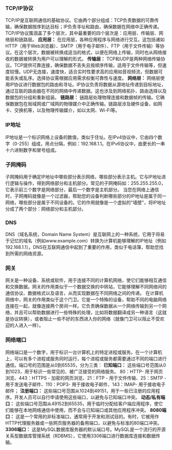 ### TCP/IP协议
TCP/IP是互联网通信的基础协议。它由两个部分组成：TCP负责数据的可靠传输，确保数据按序到达目标；IP负责寻址和路由，确保数据在网络中正确传递。TCP/IP协议簇涵盖了多个层次，其中最重要的四个层次是：应用层、传输层、网络层和链路层。
**应用层：** 在应用层，各种应用程序与网络进行交互。这包括诸如HTTP（用于Web浏览器）、SMTP（用于电子邮件）、FTP（用于文件传输）等协议。在这个层次，数据被转换成适当的格式，以便在网络上传输，同时也从网络接收的数据被转换为用户可以理解的形式。
**传输层：** TCP和UDP是两种网络传输协议。TCP提供可靠连接，确保数据不丢失且按顺序传输，适用于文件传输等，但速度较慢。UDP无连接，速度快，适合实时性要求高的应用如音视频流，但数据可能丢失或乱序。选择协议需根据应用需求权衡可靠性与速度。
**网络层：** 网络层使用IP协议进行数据包的路由和寻址。IP协议负责将数据从源地址传递到目标地址，通过互联的路由器在不同的网络中传递数据。这也涉及到网络拓扑、路由选择以及数据包的分组和重新组装。
**链路层：** 链路层处理物理连接和数据帧的传输。它确保数据包在局域网或广域网的物理媒介中正确传输。链路层涉及硬件设备，如网卡、交换机等，以及物理传输媒介，如以太网、Wi-Fi等。
### IP地址
 IP地址是一个标识网络上设备的数值，类似于住址。在IPv4协议中，它由四个数字（0-255）组成，用点分隔，例如：192.168.1.1。在IPv6协议中，由更长的一串十六进制数字和冒号组成。
### 子网掩码
子网掩码用于确定IP地址中哪些部分表示网络，哪些部分表示主机。它与IP地址进行逻辑与操作，得到网络部分和主机部分。常见的子网掩码如：255.255.255.0，它表示前三个数字是网络部分，最后一个数字是主机部分。
当您在网络上通信时，子网掩码就像是一个过滤器，帮助您的设备判断哪些部分的IP地址是属于同一网络，哪些部分是属于不同设备的。它的作用就像是一个虚拟的"墙壁"，将IP地址分成了两个部分：网络部分和主机部分。
### DNS
DNS（域名系统，Domain Name System）是互联网上的一种系统，它用于将易于记忆的域名（例如www.example.com）转换为计算机能够理解的IP地址（例如192.168.1.1）。DNS在互联网通信中起到了重要的作用，类似于电话簿，帮助您找到所需的网络资源。
### 网关
网关是一种设备、系统或软件，用于连接不同的计算机网络，使它们能够相互通信和交换数据。网关的作用类似于一个数据交换的中转站，它能够理解不同网络间的通信协议、数据格式以及语言，从而实现数据在不同网络之间的传递。
在计算机网络中，网关的作用类似于这个门卫。它是一个特殊的设备，帮助不同的电脑网络连接在一起，就像连接两个房间一样。它负责确保数据从一个网络传输到另一个网络，并且可以帮助数据进行一些特殊的处理，比如将数据翻译成另一种语言（这就是协议转换），或者阻止一些不好的东西进入你的网络（就像门卫可以阻止不受欢迎的人进入一样）。
### 网络端口
网络端口是一个数字，用于标识一台计算机上的特定进程或服务。在一个计算机上，可以有多个进程或服务同时运行，每个进程或服务都需要通过不同的端口进行通信。端口号的范围是从0到65535，分为三类：
**已知端口：** 这些端口号范围从0到1023，用于标识一些常见的、被广泛接受的网络服务。
80：HTTP- 用于网页浏览、443：HTTPS - 加密的网页浏览、21：FTP - 用于文件传输、25：SMTP - 用于发送电子邮件、110：POP3- 用于接收电子邮件、143：IMAP- 用于接收电子邮件；
**注册端口：** 这些端口号范围从1024到49151，用于一些已注册的应用程序。开发人员可以自行申请使用这些端口，以避免与已知端口冲突。
**动态/私有端口：** 这些端口号范围从49152到65535，用于临时分配给客户端应用程序，使它们能够在本地网络通信中使用，而不会与已知端口或其他应用程序冲突。
**8080端口：** 这是一个常用的非标准端口，通常用于开发和测试目的。有时，它被用作HTTP代理服务器或一些网页服务器的备用端口，以避免与标准的80端口冲突。
**3306端口：** 这是MySQL数据库服务器的默认端口号。MySQL是一个流行的开源关系型数据库管理系统（RDBMS），它使用3306端口进行数据库连接和数据传输。

